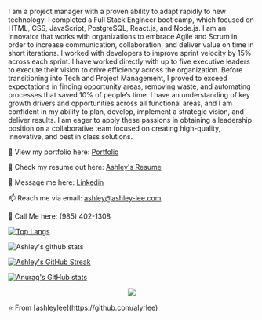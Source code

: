 I am a project manager with a proven ability to adapt rapidly to new technology. I completed a Full Stack Engineer boot camp, which focused on HTML, CSS, JavaScript, PostgreSQL, React.js, and Node.js. I am an innovator that works with organizations to embrace Agile and Scrum in order to increase communication, collaboration, and deliver value on time in short iterations. I worked with developers to improve sprint velocity by 15% across each sprint.  I have worked directly with up to five executive leaders to execute their vision to drive efficiency across the organization. Before transitioning into Tech and Project Management, I proved to exceed expectations in finding opportunity areas, removing waste, and automating processes that saved 10% of people’s time.  I have an understanding of key growth drivers and opportunities across all functional areas, and I am confident in my ability to plan, develop, implement a strategic vision, and deliver results. I am eager to apply these passions in obtaining a leadership position on a collaborative team focused on creating high-quality, innovative, and best in class solutions.

👀 View my portfolio here: [Portfolio](https://webflow.com/design/ashleys-portfolio-4816d7)

📝 Check my resume out here: [Ashley's Resume](https://docs.google.com/document/d/1r62t5hfLTg64pTZmsfKf3Y0NXOP4lTEKvtGKAXEud1A/edit?usp=sharing)

💬 Message me here: [Linkedin](https://www.linkedin.com/in/meet-jason-humphrey/)

📫 Reach me via email: [ashley@ashley-lee.com](mailto:ashley@ashley-lee.com)

📲 Call Me here: (985) 402-1308

[![Top Langs](https://github-readme-stats.vercel.app/api/top-langs/?username=alyrlee&layout=compact)](https://github.com/alyrlee/github-readme-stats)

![Ashley's github stats](https://github-readme-stats.vercel.app/api?username=alyrlee&show_icons=true&theme=dark)

[![Ashley's GitHub Streak](https://github-readme-streak-stats.herokuapp.com/?user=alyrlee)](https://git.io/streak-stats)

[![Anurag's GitHub stats](https://github-readme-stats.vercel.app/api?username=alyrlee)](https://github.com/alyrlee/github-readme-stats)


<p align="center">
<img src="https://visitor-badge.laobi.icu/badge?page_id=ashleylee" id="counter">
</p>
⭐️ From [ashleylee](https://github.com/alyrlee)
